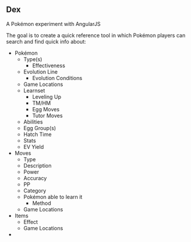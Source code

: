 Dex
---
A Pokémon experiment with AngularJS

The goal is to create a quick reference tool in which Pokémon players can search and find quick info about:

- Pokémon
  - Type(s)
    - Effectiveness
  - Evolution Line
    - Evolution Conditions
  - Game Locations
  - Learnset
    - Leveling Up
    - TM/HM
    - Egg Moves
    - Tutor Moves
  - Abilities
  - Egg Group(s)
  - Hatch Time
  - Stats
  - EV Yield
- Moves
  - Type
  - Description
  - Power
  - Accuracy
  - PP
  - Category
  - Pokémon able to learn it
    - Method
  - Game Locations
- Items
  - Effect
  - Game Locations
- 